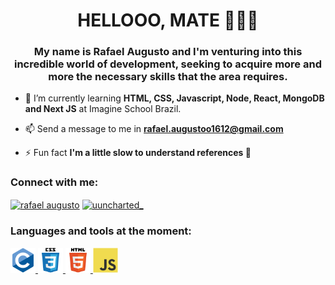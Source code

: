 <h1 align="center">HELLOOO, MATE 👾​👾​👾​</h1>
<h3 align="center">My name is Rafael Augusto and I'm venturing into this incredible world of development, seeking to acquire more and more the necessary skills that the area requires.</h3>

- 🌱 I’m currently learning **HTML, CSS, Javascript, Node, React, MongoDB and Next JS** at Imagine School Brazil.

- 📫 Send a message to me in **rafael.augustoo1612@gmail.com**

- ⚡ Fun fact **I'm a little slow to understand references 🦥​**

<h3 align="left">Connect with me:</h3>
<p align="left">
<a href="https://www.linkedin.com/in/rafael-augusto-b630831a4/" target="_blank"><img align="center" src="https://raw.githubusercontent.com/rahuldkjain/github-profile-readme-generator/master/src/images/icons/Social/linked-in-alt.svg" alt="rafael augusto" height="30" width="40" /></a>
<a href="https://instagram.com/uuncharted_" target="_blank"><img align="center" src="https://raw.githubusercontent.com/rahuldkjain/github-profile-readme-generator/master/src/images/icons/Social/instagram.svg" alt="uuncharted_" height="30" width="40" /></a>
</p>

<h3 align="left">Languages and tools at the moment:</h3>
<p align="left"> <a href="https://www.cprogramming.com/" target="_blank" rel="noreferrer"> <img src="https://raw.githubusercontent.com/devicons/devicon/master/icons/c/c-original.svg" alt="c" width="40" height="40"/> </a> <a href="https://www.w3schools.com/css/" target="_blank" rel="noreferrer"> <img src="https://raw.githubusercontent.com/devicons/devicon/master/icons/css3/css3-original-wordmark.svg" alt="css3" width="40" height="40"/> </a> <a href="https://www.w3.org/html/" target="_blank" rel="noreferrer"> <img src="https://raw.githubusercontent.com/devicons/devicon/master/icons/html5/html5-original-wordmark.svg" alt="html5" width="40" height="40"/> </a> <a href="https://developer.mozilla.org/en-US/docs/Web/JavaScript" target="_blank" rel="noreferrer"> <img src="https://raw.githubusercontent.com/devicons/devicon/master/icons/javascript/javascript-original.svg" alt="javascript" width="40" height="40"/> </a> </p>

